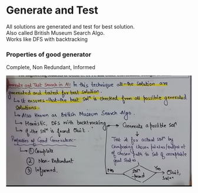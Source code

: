 # Generate and Test
All solutions are generated and test for best solution.  
Also called British Museum Search Algo.  
Works like DFS with backtracking  

### Properties of good generator
Complete, Non Redundant, Informed

![alt text](Images/GT.png)